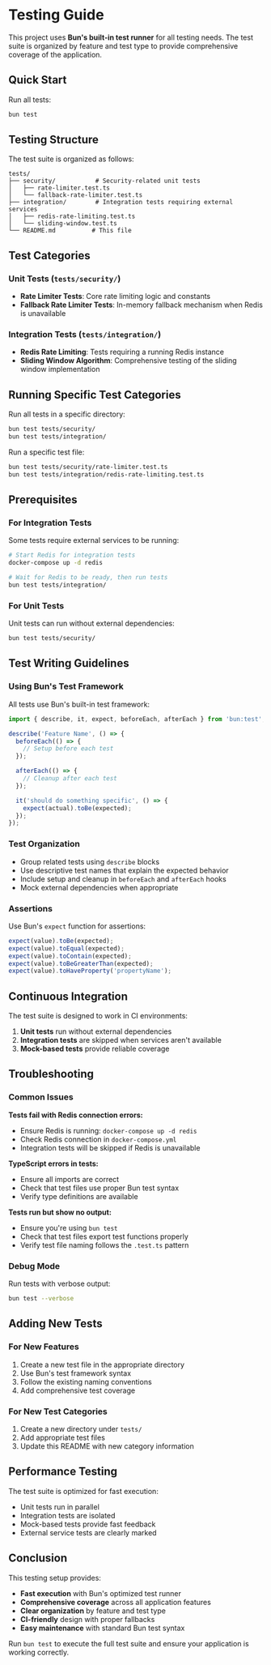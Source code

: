 # Testing Guide

This project uses **Bun's built-in test runner** for all testing needs. The test suite is organized by feature and test type to provide comprehensive coverage of the application.

## Quick Start

Run all tests:

```bash
bun test
```

## Testing Structure

The test suite is organized as follows:

```
tests/
├── security/           # Security-related unit tests
│   ├── rate-limiter.test.ts
│   └── fallback-rate-limiter.test.ts
├── integration/        # Integration tests requiring external services
│   ├── redis-rate-limiting.test.ts
│   └── sliding-window.test.ts
└── README.md          # This file
```

## Test Categories

### Unit Tests (`tests/security/`)

- **Rate Limiter Tests**: Core rate limiting logic and constants
- **Fallback Rate Limiter Tests**: In-memory fallback mechanism when Redis is unavailable

### Integration Tests (`tests/integration/`)

- **Redis Rate Limiting**: Tests requiring a running Redis instance
- **Sliding Window Algorithm**: Comprehensive testing of the sliding window implementation

## Running Specific Test Categories

Run all tests in a specific directory:

```bash
bun test tests/security/
bun test tests/integration/
```

Run a specific test file:

```bash
bun test tests/security/rate-limiter.test.ts
bun test tests/integration/redis-rate-limiting.test.ts
```

## Prerequisites

### For Integration Tests

Some tests require external services to be running:

```bash
# Start Redis for integration tests
docker-compose up -d redis

# Wait for Redis to be ready, then run tests
bun test tests/integration/
```

### For Unit Tests

Unit tests can run without external dependencies:

```bash
bun test tests/security/
```

## Test Writing Guidelines

### Using Bun's Test Framework

All tests use Bun's built-in test framework:

```typescript
import { describe, it, expect, beforeEach, afterEach } from 'bun:test';

describe('Feature Name', () => {
  beforeEach(() => {
    // Setup before each test
  });

  afterEach(() => {
    // Cleanup after each test
  });

  it('should do something specific', () => {
    expect(actual).toBe(expected);
  });
});
```

### Test Organization

- Group related tests using `describe` blocks
- Use descriptive test names that explain the expected behavior
- Include setup and cleanup in `beforeEach` and `afterEach` hooks
- Mock external dependencies when appropriate

### Assertions

Use Bun's `expect` function for assertions:

```typescript
expect(value).toBe(expected);
expect(value).toEqual(expected);
expect(value).toContain(expected);
expect(value).toBeGreaterThan(expected);
expect(value).toHaveProperty('propertyName');
```

## Continuous Integration

The test suite is designed to work in CI environments:

1. **Unit tests** run without external dependencies
2. **Integration tests** are skipped when services aren't available
3. **Mock-based tests** provide reliable coverage

## Troubleshooting

### Common Issues

**Tests fail with Redis connection errors:**

- Ensure Redis is running: `docker-compose up -d redis`
- Check Redis connection in `docker-compose.yml`
- Integration tests will be skipped if Redis is unavailable

**TypeScript errors in tests:**

- Ensure all imports are correct
- Check that test files use proper Bun test syntax
- Verify type definitions are available

**Tests run but show no output:**

- Ensure you're using `bun test`
- Check that test files export test functions properly
- Verify test file naming follows the `.test.ts` pattern

### Debug Mode

Run tests with verbose output:

```bash
bun test --verbose
```

## Adding New Tests

### For New Features

1. Create a new test file in the appropriate directory
2. Use Bun's test framework syntax
3. Follow the existing naming conventions
4. Add comprehensive test coverage

### For New Test Categories

1. Create a new directory under `tests/`
2. Add appropriate test files
3. Update this README with new category information

## Performance Testing

The test suite is optimized for fast execution:

- Unit tests run in parallel
- Integration tests are isolated
- Mock-based tests provide fast feedback
- External service tests are clearly marked

## Conclusion

This testing setup provides:

- **Fast execution** with Bun's optimized test runner
- **Comprehensive coverage** across all application features
- **Clear organization** by feature and test type
- **CI-friendly** design with proper fallbacks
- **Easy maintenance** with standard Bun test syntax

Run `bun test` to execute the full test suite and ensure your application is working correctly.
